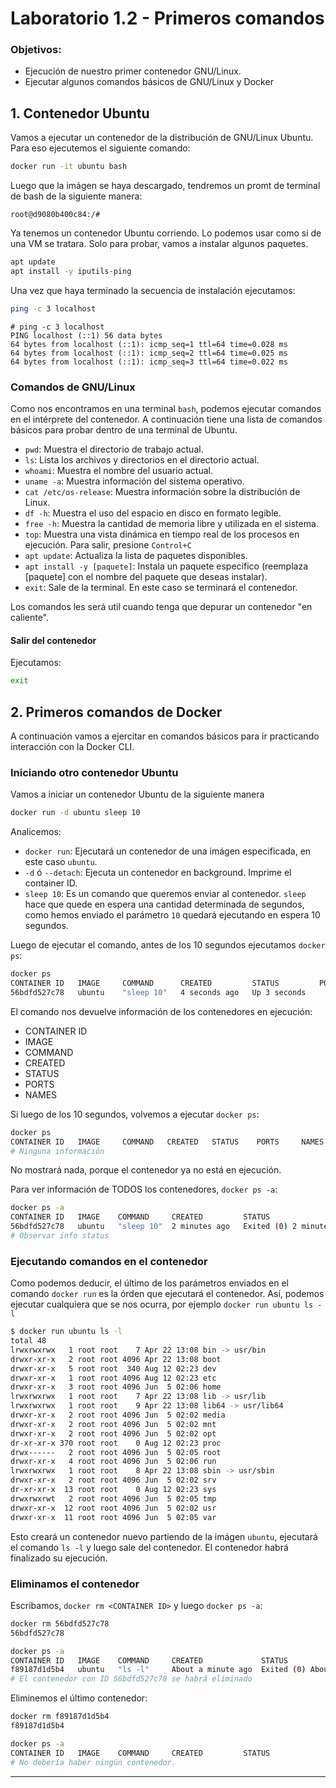 # Laboratorio 1.2 - Primeros comandos

### Objetivos:

- Ejecución de nuestro primer contenedor GNU/Linux.
- Ejecutar algunos comandos básicos de GNU/Linux y Docker

## 1. Contenedor Ubuntu

Vamos a ejecutar un contenedor de la distribución de GNU/Linux Ubuntu. Para eso ejecutemos el siguiente comando:

```bash
docker run -it ubuntu bash
```

Luego que la imágen se haya descargado, tendremos un promt de terminal de bash de la siguiente manera:

```
root@d9080b400c84:/#
```

Ya tenemos un contenedor Ubuntu corriendo. Lo podemos usar como si de una VM se tratara. Solo para probar, vamos a instalar algunos paquetes.

```bash
apt update
apt install -y iputils-ping
```

Una vez que haya terminado la secuencia de instalación ejecutamos:

```bash
ping -c 3 localhost
```

```
# ping -c 3 localhost
PING localhost (::1) 56 data bytes
64 bytes from localhost (::1): icmp_seq=1 ttl=64 time=0.028 ms
64 bytes from localhost (::1): icmp_seq=2 ttl=64 time=0.025 ms
64 bytes from localhost (::1): icmp_seq=3 ttl=64 time=0.022 ms
```

### Comandos de GNU/Linux 

Como nos encontramos en una terminal `bash`, podemos ejecutar comandos en el intérprete del contenedor. A continuación tiene una lista de comandos básicos para probar dentro de una terminal de Ubuntu.

- `pwd`: Muestra el directorio de trabajo actual.
- `ls`: Lista los archivos y directorios en el directorio actual.
- `whoami`: Muestra el nombre del usuario actual.
- `uname -a`: Muestra información del sistema operativo.
- `cat /etc/os-release`: Muestra información sobre la distribución de Linux.
- `df -h`: Muestra el uso del espacio en disco en formato legible.
- `free -h`: Muestra la cantidad de memoria libre y utilizada en el sistema.
- `top`: Muestra una vista dinámica en tiempo real de los procesos en ejecución. Para salir, presione `Control+C`
- `apt update`: Actualiza la lista de paquetes disponibles.
- `apt install -y [paquete]`: Instala un paquete específico (reemplaza [paquete] con el nombre del paquete que deseas instalar).
- `exit`: Sale de la terminal. En este caso se terminará el contenedor.

Los comandos les será util cuando tenga que depurar un contenedor "en caliente".

#### Salir del contenedor

Ejecutamos:

```bash
exit
```

## 2. Primeros comandos de Docker

A continuación vamos a ejercitar en comandos básicos para ir practicando interacción con la Docker CLI.

### Iniciando otro contenedor Ubuntu

Vamos a iniciar un contenedor Ubuntu de la siguiente manera

```bash
docker run -d ubuntu sleep 10
```

Analicemos:
- `docker run`: Ejecutará un contenedor de una imágen especificada, en este caso `ubuntu`.
- `-d` ó `--detach`: Ejecuta un contenedor en background. Imprime el container ID.
- `sleep 10`: Es un comando que queremos enviar al contenedor. `sleep` hace que quede en espera una cantidad determinada de segundos, como hemos enviado el parámetro `10` quedará ejecutando en espera 10 segundos.

Luego de ejecutar el comando, antes de los 10 segundos ejecutamos `docker ps`:

```bash
docker ps
CONTAINER ID   IMAGE     COMMAND      CREATED         STATUS         PORTS     NAMES
56bdfd527c78   ubuntu    "sleep 10"   4 seconds ago   Up 3 seconds             intelligent_wilson
```

El comando nos devuelve información de los contenedores en ejecución:
- CONTAINER ID
- IMAGE
- COMMAND
- CREATED
- STATUS
- PORTS
- NAMES

Si luego de los 10 segundos, volvemos a ejecutar `docker ps`:

```bash
docker ps
CONTAINER ID   IMAGE     COMMAND   CREATED   STATUS    PORTS     NAMES
# Ninguna información
```

No mostrará nada, porque el contenedor ya no está en ejecución.

Para ver información de TODOS los contenedores, `docker ps -a`:

```bash
docker ps -a
CONTAINER ID   IMAGE    COMMAND     CREATED         STATUS                     PORTS    NAMES
56bdfd527c78   ubuntu   "sleep 10"  2 minutes ago   Exited (0) 2 minutes ago            intelligent_wilson
# Observar info status
```

### Ejecutando comandos en el contenedor

Como podemos deducir, el último de los parámetros enviados en el comando `docker run` es la órden que ejecutará el contenedor.
Así, podemos ejecutar cualquiera que se nos ocurra, por ejemplo `docker run ubuntu ls -l`

```bash
$ docker run ubuntu ls -l
total 48
lrwxrwxrwx   1 root root    7 Apr 22 13:08 bin -> usr/bin
drwxr-xr-x   2 root root 4096 Apr 22 13:08 boot
drwxr-xr-x   5 root root  340 Aug 12 02:23 dev
drwxr-xr-x   1 root root 4096 Aug 12 02:23 etc
drwxr-xr-x   3 root root 4096 Jun  5 02:06 home
lrwxrwxrwx   1 root root    7 Apr 22 13:08 lib -> usr/lib
lrwxrwxrwx   1 root root    9 Apr 22 13:08 lib64 -> usr/lib64
drwxr-xr-x   2 root root 4096 Jun  5 02:02 media
drwxr-xr-x   2 root root 4096 Jun  5 02:02 mnt
drwxr-xr-x   2 root root 4096 Jun  5 02:02 opt
dr-xr-xr-x 370 root root    0 Aug 12 02:23 proc
drwx------   2 root root 4096 Jun  5 02:05 root
drwxr-xr-x   4 root root 4096 Jun  5 02:06 run
lrwxrwxrwx   1 root root    8 Apr 22 13:08 sbin -> usr/sbin
drwxr-xr-x   2 root root 4096 Jun  5 02:02 srv
dr-xr-xr-x  13 root root    0 Aug 12 02:23 sys
drwxrwxrwt   2 root root 4096 Jun  5 02:05 tmp
drwxr-xr-x  12 root root 4096 Jun  5 02:02 usr
drwxr-xr-x  11 root root 4096 Jun  5 02:05 var
```
Esto creará un contenedor nuevo partiendo de la imágen `ubuntu`, ejecutará el comando `ls -l` y luego sale del contenedor. El contenedor habrá finalizado su ejecución.

### Eliminamos el contenedor

Escribamos, `docker rm <CONTAINER ID>` y luego `docker ps -a`:

```bash
docker rm 56bdfd527c78
56bdfd527c78

docker ps -a
CONTAINER ID   IMAGE    COMMAND     CREATED             STATUS                          PORTS    NAMES
f89187d1d5b4   ubuntu   "ls -l"     About a minute ago  Exited (0) About a minute ago            vibrant_jones
# El contenedor con ID 56bdfd527c78 se habrá eliminado
```

Eliminemos el último contenedor: 

```bash
docker rm f89187d1d5b4
f89187d1d5b4

docker ps -a
CONTAINER ID   IMAGE    COMMAND     CREATED         STATUS                     PORTS    NAMES
# No debería haber ningún contenedor.
```

---------
